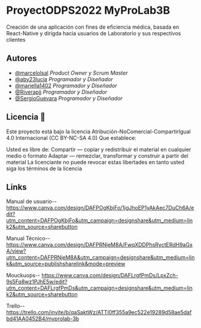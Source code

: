 # ProyectODPS2022 MyProLab3B 

Creación de una aplicación con fines de eficiencia médica, basada en React-Native y dirigda hacia usuarios de Laboratorio y sus respectivos clientes

## Autores

- [@marcelolsal](https://www.github.com/marcelolsal) *Product Owner y Scrum Master*
- [@aby23lucia](https://github.com/aby23lucia) *Programador y Diseñador*
- [@mariella1402](https://github.com/mariella1402)  *Programador y Diseñador*
- [@Riverapjj](https://github.com/Riverapjj) *Programador y Diseñador*
- [@SergioGuevara](https://github.com/SergioGuevara) *Programador y Diseñador*

## Licencia 📄
Este proyecto está bajo la licencia Atribución-NoComercial-CompartirIgual 4.0 Internacional (CC BY-NC-SA 4.0) Que establece:

Usted es libre de: Compartir — copiar y redistribuir el material en cualquier medio o formato Adaptar — remezclar, transformar y construir a partir del material La licenciante no puede revocar estas libertades en tanto usted siga los términos de la licencia

## Links

Manual de usuario-- https://www.canva.com/design/DAFPOgKbjFo/1jgJhoEP1yAkAec7DuCh6A/edit?utm_content=DAFPOgKbjFo&utm_campaign=designshare&utm_medium=link2&utm_source=sharebutton

Manual Técnico-- https://www.canva.com/design/DAFPRNjeM8A/FwqXDDPhsRyctERdH9aGxA/view?utm_content=DAFPRNjeM8A&utm_campaign=designshare&utm_medium=link&utm_source=publishsharelink&mode=preview

Mouckuops-- https://www.canva.com/design/DAFLrgfPmDs/LpxZch-9s5Fq8wz1PJhE5w/edit?utm_content=DAFLrgfPmDs&utm_campaign=designshare&utm_medium=link2&utm_source=sharebutton

Trello-- https://trello.com/invite/b/qaSaktWz/ATTI0ff355a9ec522e19289d58ae5dafbd41AA0452B4/myprolab-3b

